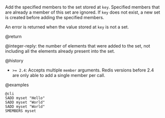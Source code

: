 Add the specified members to the set stored at `key`. Specified members that are
already a member of this set are ignored. If `key` does not exist, a new set is
created before adding the specified members.

An error is returned when the value stored at `key` is not a set.

@return

@integer-reply: the number of elements that were added to the set, not including all the elements already present into the set.

@history

* `>= 2.4`: Accepts multiple `member` arguments. Redis versions before 2.4 are only able to add a single member per call.

@examples

    @cli
    SADD myset "Hello"
    SADD myset "World"
    SADD myset "World"
    SMEMBERS myset

